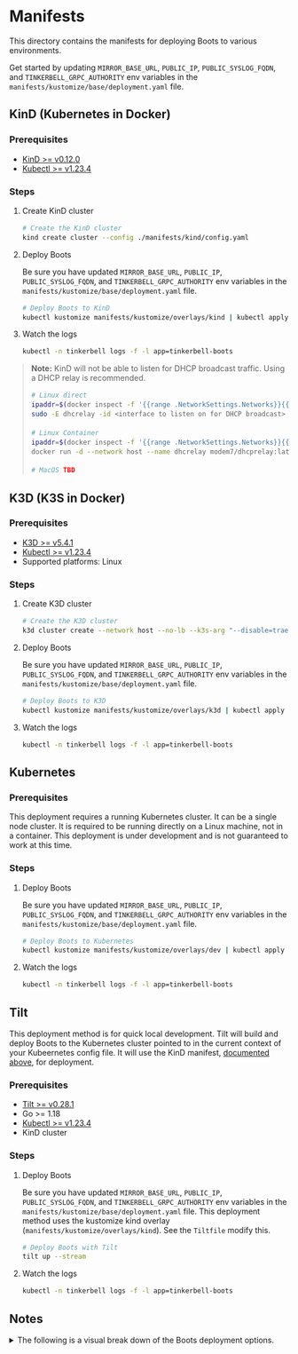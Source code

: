 # Manifests

This directory contains the manifests for deploying Boots to various environments.

Get started by updating `MIRROR_BASE_URL`, `PUBLIC_IP`, `PUBLIC_SYSLOG_FQDN`, and `TINKERBELL_GRPC_AUTHORITY` env variables in the `manifests/kustomize/base/deployment.yaml` file.

## KinD (Kubernetes in Docker)

### Prerequisites

- [KinD >= v0.12.0](https://kind.sigs.k8s.io/docs/user/quick-start#installation)
- [Kubectl >= v1.23.4](https://www.downloadkubernetes.com/)

### Steps

1. Create KinD cluster

   ```bash
   # Create the KinD cluster
   kind create cluster --config ./manifests/kind/config.yaml
   ```

2. Deploy Boots

   Be sure you have updated `MIRROR_BASE_URL`, `PUBLIC_IP`, `PUBLIC_SYSLOG_FQDN`, and `TINKERBELL_GRPC_AUTHORITY` env variables in the `manifests/kustomize/base/deployment.yaml` file.

   ```bash
   # Deploy Boots to KinD
   kubectl kustomize manifests/kustomize/overlays/kind | kubectl apply -f -
   ```

3. Watch the logs

   ```bash
   kubectl -n tinkerbell logs -f -l app=tinkerbell-boots
   ```

> **Note:** KinD will not be able to listen for DHCP broadcast traffic. Using a DHCP relay is recommended.
>
> ```bash
> # Linux direct
> ipaddr=$(docker inspect -f '{{range .NetworkSettings.Networks}}{{.IPAddress}}{{end}}' kind-control-plane)
> sudo -E dhcrelay -id <interface to listen on for DHCP broadcast>  -iu $(ip -o route get ${ipaddr} | cut -d" " -f3) -d ${ipaddr}
>
> # Linux Container
> ipaddr=$(docker inspect -f '{{range .NetworkSettings.Networks}}{{.IPAddress}}{{end}}' kind-control-plane)
> docker run -d --network host --name dhcrelay modem7/dhcprelay:latest -id <interface to listen on for DHCP broadcast>  -iu $(ip -o route get ${ipaddr} | cut -d" " -f3) -d ${ipaddr}
>
> # MacOS TBD
> ```

## K3D (K3S in Docker)

### Prerequisites

- [K3D >= v5.4.1](https://k3d.io/v5.4.1/#installation)
- [Kubectl >= v1.23.4](https://www.downloadkubernetes.com/)
- Supported platforms: Linux

### Steps

1. Create K3D cluster

   ```bash
   # Create the K3D cluster
   k3d cluster create --network host --no-lb --k3s-arg "--disable=traefik"
   ```

2. Deploy Boots

   Be sure you have updated `MIRROR_BASE_URL`, `PUBLIC_IP`, `PUBLIC_SYSLOG_FQDN`, and `TINKERBELL_GRPC_AUTHORITY` env variables in the `manifests/kustomize/base/deployment.yaml` file.

   ```bash
   # Deploy Boots to K3D
   kubectl kustomize manifests/kustomize/overlays/k3d | kubectl apply -f -
   ```

3. Watch the logs

   ```bash
   kubectl -n tinkerbell logs -f -l app=tinkerbell-boots
   ```

## Kubernetes

### Prerequisites

This deployment requires a running Kubernetes cluster. It can be a single node cluster. It is required to be running directly on a Linux machine, not in a container.
This deployment is under development and is not guaranteed to work at this time.

### Steps

1. Deploy Boots

   Be sure you have updated `MIRROR_BASE_URL`, `PUBLIC_IP`, `PUBLIC_SYSLOG_FQDN`, and `TINKERBELL_GRPC_AUTHORITY` env variables in the `manifests/kustomize/base/deployment.yaml` file.

   ```bash
   # Deploy Boots to Kubernetes
   kubectl kustomize manifests/kustomize/overlays/dev | kubectl apply -f -
   ```

2. Watch the logs

   ```bash
   kubectl -n tinkerbell logs -f -l app=tinkerbell-boots
   ```

## Tilt

This deployment method is for quick local development.
Tilt will build and deploy Boots to the Kubernetes cluster pointed to in the current context of your Kubeernetes config file.
It will use the KinD manifest, [documented above](#kind-kubernetes-in-docker), for deployment.

### Prerequisites

- [Tilt >= v0.28.1](https://docs.tilt.dev/install.html)
- Go >= 1.18
- [Kubectl >= v1.23.4](https://www.downloadkubernetes.com/)
- KinD cluster

### Steps

1. Deploy Boots

   Be sure you have updated `MIRROR_BASE_URL`, `PUBLIC_IP`, `PUBLIC_SYSLOG_FQDN`, and `TINKERBELL_GRPC_AUTHORITY` env variables in the `manifests/kustomize/base/deployment.yaml` file.
   This deployment method uses the kustomize kind overlay (`manifests/kustomize/overlays/kind`). See the `Tiltfile` modify this.

   ```bash
   # Deploy Boots with Tilt
   tilt up --stream
   ```

2. Watch the logs

   ```bash
   kubectl -n tinkerbell logs -f -l app=tinkerbell-boots
   ```

## Notes

<details><summary>The following is a visual break down of the Boots deployment options.</summary>
<p>

![Boots deployment options](./BootsDeploymentsVisualized.png)

</p>
</details>
